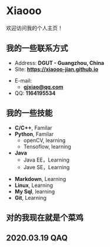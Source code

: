 # Xiaooo

欢迎访问我的个人主页！

<!-- slide -->

## 我的一些联系方式

- Address: **DGUT  - Guangzhou, China**
- Site: **<https://xiaooo-jian.github.io>**

<!-- slide vertical=true -->

- E-mail:
  - **[gjxiao@qq.com](mailto:gjxiao@qq.com)**
- QQ: **1164195534**

<!-- slide -->


## 我的一些技能

<!-- slide vertical=true -->

- **C/C++**, Familar
- **Python**, Familar
	- openCV, learning
	- Tensoflow, learning
- **Java** 
	- Java EE，Learning
	- Jave SE，Learning

<!-- slide vertical=true -->

- **Markdown**, Learning
- **Linux**, Learning
- **My Sql**, learning
- **Git**, Learning

<!-- slide -->

## 对的我现在就是个菜鸡
## 2020.03.19 QAQ


